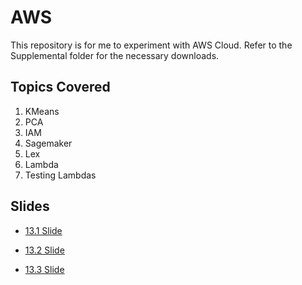 # AWS
This repository is for me to experiment with AWS Cloud. Refer to the Supplemental folder for the necessary downloads.

## Topics Covered
1. KMeans
2. PCA
3. IAM
4. Sagemaker
5. Lex
6. Lambda
7. Testing Lambdas

## Slides

* [13.1 Slide](https://docs.google.com/presentation/d/138n_LXbvUzqczNEDPie11D9Ygg7Qk4_KGnFi6Q2WJ3A/edit#slide=id.g6ed54aea18_0_1068)

* [13.2 Slide](https://docs.google.com/presentation/d/1Y-DPsCtOWFLDa2yCpwK77kqOlvUfrv33NRUxt7on0ic/edit#slide=id.g6ed46227b8_0_1068)

* [13.3 Slide](https://docs.google.com/presentation/d/1O_1Ncu_fR_BVyaYWeOozBP7ZarO7MDswxJ3lwM9dTck/edit)
